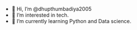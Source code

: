 - 👋 Hi, I’m @dhupthumbadiya2005
- 👀 I’m interested in tech. 
- 🌱 I’m currently learning Python and Data science. 



<!---
dhupthumbadiya2005/dhupthumbadiya2005 is a ✨ special ✨ repository because its `README.md` (this file) appears on your GitHub profile.
You can click the Preview link to take a look at your changes.
--->
